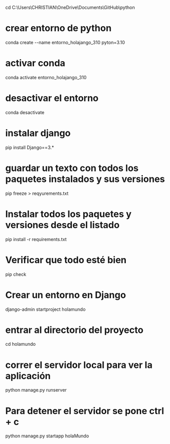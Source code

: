 cd C:\Users\CHRISTIAN\OneDrive\Documents\GitHub\python

# crear entorno de python
conda create --name entorno_holajango_310 pyton=3.10

# activar conda
conda activate entorno_holajango_310

# desactivar el entorno
conda desactivate

# instalar django
pip install Django==3.*

# guardar un texto con todos los paquetes instalados y sus versiones
pip freeze > reqyurements.txt

# Instalar todos los paquetes y versiones desde el listado
pip install -r requirements.txt

# Verificar que todo esté bien
pip check
# Crear un entorno en Django
 django-admin startproject holamundo
 # entrar al directorio del proyecto
 cd holamundo
 
 # correr el servidor local para ver la aplicación
 python manage.py runserver
 # Para detener el servidor se pone ctrl + c

 python manage.py startapp holaMundo